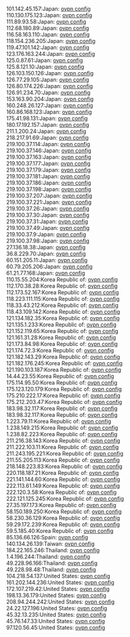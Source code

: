 101.142.45.157:Japan: [ovpn config](vpn/101_142_45_157.ovpn)  
110.130.175.123:Japan: [ovpn config](vpn/110_130_175_123.ovpn)  
111.89.93.58:Japan: [ovpn config](vpn/111_89_93_58.ovpn)  
112.68.180.89:Japan: [ovpn config](vpn/112_68_180_89.ovpn)  
116.58.163.110:Japan: [ovpn config](vpn/116_58_163_110.ovpn)  
118.154.236.205:Japan: [ovpn config](vpn/118_154_236_205.ovpn)  
119.47.101.142:Japan: [ovpn config](vpn/119_47_101_142.ovpn)  
123.176.163.244:Japan: [ovpn config](vpn/123_176_163_244.ovpn)  
125.0.87.61:Japan: [ovpn config](vpn/125_0_87_61.ovpn)  
125.8.121.10:Japan: [ovpn config](vpn/125_8_121_10.ovpn)  
126.103.150.126:Japan: [ovpn config](vpn/126_103_150_126.ovpn)  
126.77.29.105:Japan: [ovpn config](vpn/126_77_29_105.ovpn)  
126.80.174.226:Japan: [ovpn config](vpn/126_80_174_226.ovpn)  
126.91.234.70:Japan: [ovpn config](vpn/126_91_234_70.ovpn)  
153.163.90.204:Japan: [ovpn config](vpn/153_163_90_204.ovpn)  
160.248.26.127:Japan: [ovpn config](vpn/160_248_26_127.ovpn)  
160.86.168.123:Japan: [ovpn config](vpn/160_86_168_123.ovpn)  
175.41.98.131:Japan: [ovpn config](vpn/175_41_98_131.ovpn)  
180.17.192.157:Japan: [ovpn config](vpn/180_17_192_157.ovpn)  
211.1.200.24:Japan: [ovpn config](vpn/211_1_200_24.ovpn)  
218.217.91.69:Japan: [ovpn config](vpn/218_217_91_69.ovpn)  
219.100.37.114:Japan: [ovpn config](vpn/219_100_37_114.ovpn)  
219.100.37.146:Japan: [ovpn config](vpn/219_100_37_146.ovpn)  
219.100.37.163:Japan: [ovpn config](vpn/219_100_37_163.ovpn)  
219.100.37.177:Japan: [ovpn config](vpn/219_100_37_177.ovpn)  
219.100.37.179:Japan: [ovpn config](vpn/219_100_37_179.ovpn)  
219.100.37.181:Japan: [ovpn config](vpn/219_100_37_181.ovpn)  
219.100.37.186:Japan: [ovpn config](vpn/219_100_37_186.ovpn)  
219.100.37.198:Japan: [ovpn config](vpn/219_100_37_198.ovpn)  
219.100.37.207:Japan: [ovpn config](vpn/219_100_37_207.ovpn)  
219.100.37.221:Japan: [ovpn config](vpn/219_100_37_221.ovpn)  
219.100.37.26:Japan: [ovpn config](vpn/219_100_37_26.ovpn)  
219.100.37.30:Japan: [ovpn config](vpn/219_100_37_30.ovpn)  
219.100.37.31:Japan: [ovpn config](vpn/219_100_37_31.ovpn)  
219.100.37.49:Japan: [ovpn config](vpn/219_100_37_49.ovpn)  
219.100.37.9:Japan: [ovpn config](vpn/219_100_37_9.ovpn)  
219.100.37.98:Japan: [ovpn config](vpn/219_100_37_98.ovpn)  
27.136.18.38:Japan: [ovpn config](vpn/27_136_18_38.ovpn)  
36.8.229.70:Japan: [ovpn config](vpn/36_8_229_70.ovpn)  
60.151.205.11:Japan: [ovpn config](vpn/60_151_205_11.ovpn)  
60.79.205.206:Japan: [ovpn config](vpn/60_79_205_206.ovpn)  
61.21.77.168:Japan: [ovpn config](vpn/61_21_77_168.ovpn)  
110.15.55.204:Korea Republic of: [ovpn config](vpn/110_15_55_204.ovpn)  
112.170.38.28:Korea Republic of: [ovpn config](vpn/112_170_38_28.ovpn)  
112.173.52.167:Korea Republic of: [ovpn config](vpn/112_173_52_167.ovpn)  
118.223.111.115:Korea Republic of: [ovpn config](vpn/118_223_111_115.ovpn)  
118.33.43.212:Korea Republic of: [ovpn config](vpn/118_33_43_212.ovpn)  
118.43.109.142:Korea Republic of: [ovpn config](vpn/118_43_109_142.ovpn)  
121.134.182.35:Korea Republic of: [ovpn config](vpn/121_134_182_35.ovpn)  
121.135.1.233:Korea Republic of: [ovpn config](vpn/121_135_1_233.ovpn)  
121.152.119.65:Korea Republic of: [ovpn config](vpn/121_152_119_65.ovpn)  
121.161.31.28:Korea Republic of: [ovpn config](vpn/121_161_31_28.ovpn)  
121.173.84.98:Korea Republic of: [ovpn config](vpn/121_173_84_98.ovpn)  
121.174.72.3:Korea Republic of: [ovpn config](vpn/121_174_72_3.ovpn)  
121.182.143.29:Korea Republic of: [ovpn config](vpn/121_182_143_29.ovpn)  
121.182.176.245:Korea Republic of: [ovpn config](vpn/121_182_176_245.ovpn)  
121.190.103.187:Korea Republic of: [ovpn config](vpn/121_190_103_187.ovpn)  
14.44.23.55:Korea Republic of: [ovpn config](vpn/14_44_23_55.ovpn)  
175.114.95.50:Korea Republic of: [ovpn config](vpn/175_114_95_50.ovpn)  
175.123.120.179:Korea Republic of: [ovpn config](vpn/175_123_120_179.ovpn)  
175.210.222.17:Korea Republic of: [ovpn config](vpn/175_210_222_17.ovpn)  
175.212.203.47:Korea Republic of: [ovpn config](vpn/175_212_203_47.ovpn)  
183.98.32.117:Korea Republic of: [ovpn config](vpn/183_98_32_117.ovpn)  
183.98.32.117:Korea Republic of: [ovpn config](vpn/183_98_32_117.ovpn)  
1.223.79.11:Korea Republic of: [ovpn config](vpn/1_223_79_11.ovpn)  
1.238.149.215:Korea Republic of: [ovpn config](vpn/1_238_149_215.ovpn)  
1.238.82.223:Korea Republic of: [ovpn config](vpn/1_238_82_223.ovpn)  
211.216.38.143:Korea Republic of: [ovpn config](vpn/211_216_38_143.ovpn)  
211.222.103.11:Korea Republic of: [ovpn config](vpn/211_222_103_11.ovpn)  
211.243.195.221:Korea Republic of: [ovpn config](vpn/211_243_195_221.ovpn)  
211.55.205.113:Korea Republic of: [ovpn config](vpn/211_55_205_113.ovpn)  
218.148.223.83:Korea Republic of: [ovpn config](vpn/218_148_223_83.ovpn)  
220.118.187.21:Korea Republic of: [ovpn config](vpn/220_118_187_21.ovpn)  
221.141.144.60:Korea Republic of: [ovpn config](vpn/221_141_144_60.ovpn)  
222.113.61.149:Korea Republic of: [ovpn config](vpn/222_113_61_149.ovpn)  
222.120.3.58:Korea Republic of: [ovpn config](vpn/222_120_3_58.ovpn)  
222.121.125.245:Korea Republic of: [ovpn config](vpn/222_121_125_245.ovpn)  
27.35.197.173:Korea Republic of: [ovpn config](vpn/27_35_197_173.ovpn)  
58.150.189.250:Korea Republic of: [ovpn config](vpn/58_150_189_250.ovpn)  
58.230.36.129:Korea Republic of: [ovpn config](vpn/58_230_36_129.ovpn)  
59.29.172.239:Korea Republic of: [ovpn config](vpn/59_29_172_239.ovpn)  
59.5.185.40:Korea Republic of: [ovpn config](vpn/59_5_185_40.ovpn)  
85.136.66.126:Spain: [ovpn config](vpn/85_136_66_126.ovpn)  
140.134.26.139:Taiwan: [ovpn config](vpn/140_134_26_139.ovpn)  
184.22.165.246:Thailand: [ovpn config](vpn/184_22_165_246.ovpn)  
1.4.196.244:Thailand: [ovpn config](vpn/1_4_196_244.ovpn)  
49.228.96.166:Thailand: [ovpn config](vpn/49_228_96_166.ovpn)  
49.228.98.48:Thailand: [ovpn config](vpn/49_228_98_48.ovpn)  
104.218.54.137:United States: [ovpn config](vpn/104_218_54_137.ovpn)  
161.202.144.236:United States: [ovpn config](vpn/161_202_144_236.ovpn)  
172.107.219.42:United States: [ovpn config](vpn/172_107_219_42.ovpn)  
198.13.36.179:United States: [ovpn config](vpn/198_13_36_179.ovpn)  
208.94.244.242:United States: [ovpn config](vpn/208_94_244_242.ovpn)  
24.22.127.196:United States: [ovpn config](vpn/24_22_127_196.ovpn)  
45.32.13.235:United States: [ovpn config](vpn/45_32_13_235.ovpn)  
45.76.147.33:United States: [ovpn config](vpn/45_76_147_33.ovpn)  
97.120.56.45:United States: [ovpn config](vpn/97_120_56_45.ovpn)  
